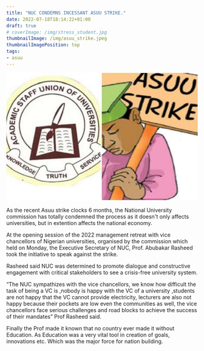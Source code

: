 ```yaml
---
title: "NUC CONDEMNS INCESSANT ASUU STRIKE."
date: 2022-07-18T18:14:22+01:00
draft: true
# coverImage: /img/stress_student.jpg
thumbnailImage: /img/asuu_strike.jpeg 
thumbnailImagePosition: top
tags:
- asuu
---
```



![Asuu Strike](/img/asuu_strike.jpeg)

As the recent Asuu strike clocks 6 months, the National University commission has totally condemned the process as it doesn't only affects universities, but in extention affects the national economy. 

At the opening session of the 2022 management retreat with vice chancellors of Nigerian universities, organised by the commission which held on Monday, the Executive Secretary of NUC, Prof. Abubakar Rasheed took the initiative to speak against the strike. 

Rasheed said NUC was determined to promote dialogue and constructive engagement with critical stakeholders to see a crisis-free university system.

“The NUC sympathizes with the vice chancellors, we know how difficult the task of being a VC is ,nobody is happy with the VC of a university ,students are not happy that the VC cannot provide electricity, lecturers are also not happy because their pockets are low even the communities as well, the vice chancellors face serious challenges and road blocks to achieve the success of their mandates” Prof Rasheed said.

Finally the Prof  made it known that no country ever made it without Education. As Education was a very vital tool in creation of goals, innovations etc. Which was the major force for nation building.